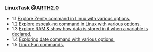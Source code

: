 ### LinuxTask [@ARTH2.0](https://rightarth.com/)
- 1.1 [Explore Zenity command in Linux with various options. ](https://www.linkedin.com/feed/update/urn:li:activity:6844466416440143872?commentUrn=urn%3Ali%3Acomment%3A%28activity%3A6844466416440143872%2C6847146448677601280%29)
- 1.2 [Explore espeak-ng command in Linux with various options.](https://www.linkedin.com/posts/rani-mishra-496509212_vimaldaga-righteducation-educationredefine-activity-6847157686350462976-kROQ)
- 1.3 [Explore RAM & show how data is stored in it when a variable is declared. ](https://www.linkedin.com/feed/update/urn:li:activity:6844482632663785472?commentUrn=urn%3Ali%3Acomment%3A%28activity%3A6844482632663785472%2C6847225783912603648%29)
- 1.4 [Exploring date command with various options.](https://www.linkedin.com/posts/rani-mishra-496509212_vimaldaga-righteducation-educationredefine-activity-6847158454071672832-_Wio)
- 1.5 [Linux Fun commands.](https://www.linkedin.com/posts/rani-mishra-496509212_vimaldaga-righteducation-educationredefine-activity-6847159149285974016-5Q6f)
